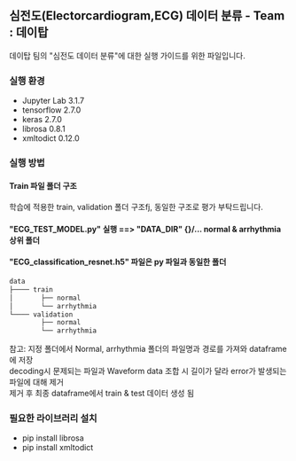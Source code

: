 ## 심전도(Electorcardiogram,ECG) 데이터 분류  - Team : 데이탑
데이탑 팀의 "심전도 데이터 분류"에 대한 실행 가이드를 위한 파일입니다.
### 실행 환경
+ Jupyter Lab 3.1.7
+ tensorflow 2.7.0
+ keras 2.7.0
+ librosa 0.8.1
+ xmltodict 0.12.0

### 실행 방법
#### Train 파일 폴더 구조
 학습에 적용한 train, validation 폴더 구조fj, 동일한 구조로 평가 부탁드립니다.  
 #### "ECG_TEST_MODEL.py" 실행 ==> "DATA_DIR" {}/... normal & arrhythmia 상위 폴더  
 #### "ECG_classification_resnet.h5" 파일은 py 파일과 동일한 폴더
```c
data
├──── train
│       ├── normal
│       └── arrhythmia
└──── validation
        ├── normal
        └── arrhythmia
```
참고: 지정 폴더에서 Normal, arrhythmia 폴더의 파일명과 경로를 가져와 dataframe에 저장  
      decoding시 문제되는 파일과 Waveform data 조합 시 길이가 달라 error가 발생되는 파일에 대해 제거  
      제거 후 최종 dataframe에서 train & test 데이터 생성 됨


### 필요한 라이브러리 설치
+ pip install librosa  
+ pip install xmltodict  
